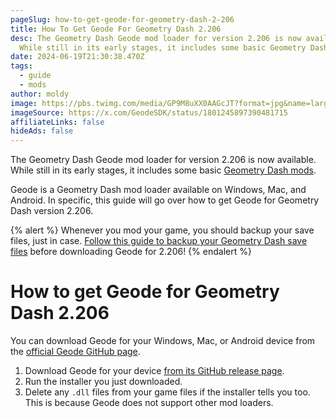 ```yaml
---
pageSlug: how-to-get-geode-for-geometry-dash-2-206
title: How To Get Geode For Geometry Dash 2.206
desc: The Geometry Dash Geode mod loader for version 2.206 is now available.
  While still in its early stages, it includes some basic Geometry Dash mods.
date: 2024-06-19T21:30:38.470Z
tags:
  - guide
  - mods
author: moldy
image: https://pbs.twimg.com/media/GP9M8uXX0AAGcJT?format=jpg&name=large
imageSource: https://x.com/GeodeSDK/status/1801245897390481715
affiliateLinks: false
hideAds: false
---
```

The Geometry Dash Geode mod loader for version 2.206 is now available. While still in its early stages, it includes some basic [Geometry Dash mods](/categories/mods/).

Geode is a Geometry Dash mod loader available on Windows, Mac, and Android. In specific, this guide will go over how to get Geode for Geometry Dash version 2.206.

{% alert %}
Whenever you mod your game, you should backup your save files, just in case. [Follow this guide to backup your Geometry Dash save files](/posts/backup-gd-data-steam/) before downloading Geode for 2.206!
{% endalert %}

# How to get Geode for Geometry Dash 2.206

You can download Geode for your Windows, Mac, or Android device from the [official Geode GitHub page](https://github.com/geode-sdk/geode).

1. Download Geode for your device [from its GitHub release page](https://github.com/geode-sdk/geode/releases/tag/v3.0.0-alpha.1).
2. Run the installer you just downloaded.
3. Delete any `.dll` files from your game files if the installer tells you too. This is because Geode does not support other mod loaders.